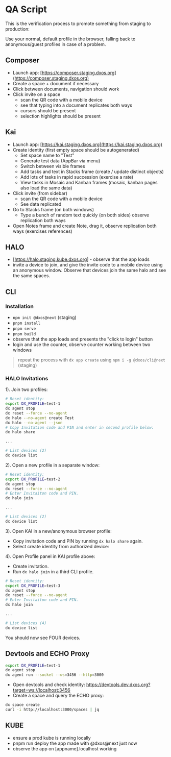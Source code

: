 # QA Script

This is the verification process to promote something from staging to production:

Use your normal, default profile in the browser, falling back to anonymous/guest profiles in case of a problem.


## Composer

- Launch app: [https://composer.staging.dxos.org](https://composer.staging.dxos.org)
- Create a space + document if necessary
- Click between documents, navigation should work
- Click invite on a space
  - scan the QR code with a mobile device
  - see that typing into a document replicates both ways
  - cursors should be present
  - selection highlights should be present


## Kai

- Launch app: [https://kai.staging.dxos.org](https://kai.staging.dxos.org)
- Create identity (first empty space should be autogenerated)
  - Set space name to "Test"
  - Generate test data (AppBar via menu)
  - Switch between visible frames
  - Add tasks and text in Stacks frame (create / update distinct objects)
  - Add lots of tasks in rapid succession (exercise a rate)
  - View tasks in Mosaic and Kanban frames (mosaic, kanban pages also load the same data)
- Click invite (from sidebar)
  - scan the QR code with a mobile device
  - See data replicated
- Go to Stacks frame (on both windows)
  - Type a bunch of random text quickly (on both sides) observe replication both ways
- Open Notes frame and create Note, drag it, observe replication both ways (exercises references)


## HALO

- [https://halo.staging.kube.dxos.org] - observe that the app loads
- invite a device to join, and give the invite code to a mobile device using an anonymous window. Observe that devices join the same halo and see the same spaces.


## CLI

### Installation

- `npm init @dxos@next` (staging)
- `pnpm install`
- `pnpm serve`
- `pnpm build`
- observe that the app loads and presents the "click to login" button
- login and use the counter, observe counter working between two windows

> repeat the process with `dx app create` using `npm i -g @dxos/cli@next` (staging)

### HALO Invitations

1). Join two profiles:

```bash
# Reset identity:
export DX_PROFILE=test-1
dx agent stop
dx reset --force --no-agent
dx halo --no-agent create Test
dx halo --no-agent --json
# Copy Invitation code and PIN and enter in second profile below:
dx halo share

...

# List devices (2)
dx device list
```

2). Open a new profile in a separate window:

```bash
# Reset identity:
export DX_PROFILE=test-2
dx agent stop
dx reset --force --no-agent
# Enter Invitaiton code and PIN.
dx halo join

...

# List devices (2)
dx device list
```

3). Open KAI in a new/anonymous browser profile:
- Copy invitation code and PIN by running `dx halo share` again.
- Select create identity from authorized device:

4). Open Profile panel in KAI profile above:
- Create invitation.
- Run `dx halo join` in a third CLI profile.

```bash
# Reset identity:
export DX_PROFILE=test-3
dx agent stop
dx reset --force --no-agent
# Enter Invitaiton code and PIN.
dx halo join

...

# List devices (4)
dx device list
```

You should now see FOUR devices.


## Devtools and ECHO Proxy

```bash
export DX_PROFILE=test-1
dx agent stop
dx agent run --socket --ws=3456 --http=3000
```

- Open devtools and check identity: 
  https://devtools.dev.dxos.org?target=ws://localhost:3456
- Create a space and query the ECHO proxy:

```bash
dx space create
curl -i http://localhost:3000/spaces | jq
```


## KUBE

- ensure a prod kube is running locally
- pnpm run deploy the app made with @dxos@next just now
- observe the app on [appname].localhost working

